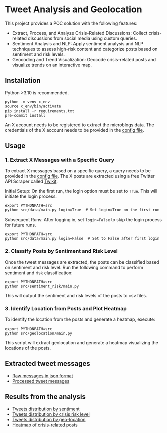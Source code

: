# Tweet Analysis and Geolocation

This project provides a POC solution with the following features:

* Extract, Process, and Analyze Crisis-Related Discussions: Collect crisis-related discussions from social media using custom queries.
* Sentiment Analysis and NLP: Apply sentiment analysis and NLP techniques to assess high-risk content and categorize posts based on sentiment and risk levels.
* Geocoding and Trend Visualization: Geocode crisis-related posts and visualize trends on an interactive map.

## Installation
Python >3.10 is recommended.

```
python -m venv x_env
source x_env/bin/activate
pip install -r requirements.txt
pre-commit install
```

An X account needs to be registered to extract the microblogs data. The credentials of the X account needs to be provided in the [config file](config/config.yaml).

## Usage

### 1. Extract X Messages with a Specific Query
To extract X messages based on a specific query, a query needs to be provided in the [config file](config/config.yaml). The X posts are extracted using a free Twitter API Scraper called [Twikit](https://github.com/d60/twikit).

Initial Setup: On the first run, the login option must be set to `True`. This will initiate the login process.
```
export PYTHONPATH=src
python src/data/main.py login=True  # Set login=True on the first run
```

Subsequent Runs: After logging in, set `login=False` to skip the login process for future runs.
```
export PYTHONPATH=src
python src/data/main.py login=False  # Set to False after first login
```

### 2. Classify Posts by Sentiment and Risk Level
Once the tweet messages are extracted, the posts can be classified based on sentiment and risk level. Run the following command to perform sentiment and risk classification:
```
export PYTHONPATH=src
python src/sentiment_risk/main.py
```
This will output the sentiment and risk levels of the posts to csv files.

### 3. Identify Location from Posts and Plot Heatmap
To identify the location from the posts and generate a heatmap, execute:
```
export PYTHONPATH=src
python src/geolocation/main.py
```
This script will extract geolocation and generate a heatmap visualizing the locations of the posts.

## Extracted tweet messages
* [Raw messages in json format](raw/)
* [Processed tweet messages](data/tweets.csv)

## Results from the analysis
* [Tweets distribution by sentiment](data/distribution_by_sentiment.csv)
* [Tweets distribution by crisis risk level](data/distribution_by_risk_level.csv)
* [Tweets distribution by geo-location](data/distribution_by_location.csv)
* [Heatmap of crisis-related posts](data/heatmap.png)
